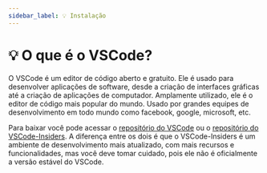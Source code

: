 ```yaml
---
sidebar_label: 💡 Instalação
---
```


# 💡 O que é o VSCode?

O VSCode é um editor de código aberto e gratuito. Ele é usado para desenvolver aplicações de software, desde a criação de interfaces gráficas até a criação de aplicações de computador. Amplamente utilizado, ele é o editor de código mais popular do mundo. Usado por grandes equipes de desenvolvimento em todo mundo como facebook, google, microsoft, etc.

Para baixar você pode acessar o [repositório do VSCode](https://code.visualstudio.com/download) ou o [repositório do VSCode-Insiders](https://code.visualstudio.com/insiders/). A diferença entre os dois é que o VSCode-Insiders é um ambiente de desenvolvimento mais atualizado, com mais recursos e funcionalidades, mas você deve tomar cuidado, pois ele não é oficialmente a versão estável do VSCode.
